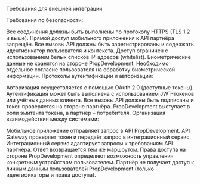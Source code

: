 Требования для внешней интеграции

Требования по безопасности:

Все соединения должны быть выполнены по протоколу HTTPS (TLS 1.2 и выше).
Прямой доступ мобильного приложения к API партнёра запрещён.
Все вызовы API должны быть зарегистрированы и содержать идентификатор пользователя и контекста.
Доступ ограничен с использованием белых списков IP-адресов (whitelist).
Биометрические данные не хранятся на стороне PropDevelopment.
Необходимо отдельное согласие пользователя на обработку биометрической информации.
Протоколы аутентификации и авторизации:

Авторизация осуществляется с помощью OAuth 2.0 (доступные токены).
Аутентификация может быть выполнена с использованием JWT-токенов или учётных данных клиента.
Все вызовы API должны быть подписаны и токен проверяется на стороне партнёра.
PropDevelopment выступает в роли эмитента токена, а партнёр – потребителя.
Организация взаимодействия между системами:

Мобильное приложение отправляет запрос в API PropDevelopment.
API Gateway проверяет токен и передаёт запрос в интеграционный сервис.
Интеграционный сервис адаптирует запросы к требованиям API партнёра.
Ответ возвращается тем же маршрутом.
Права доступа на стороне PropDevelopment определяют возможность управления конкретным устройством пользователем.
Партнёр не получает доступ к личным данным пользователей PropDevelopment (только идентификаторы и права доступа).




